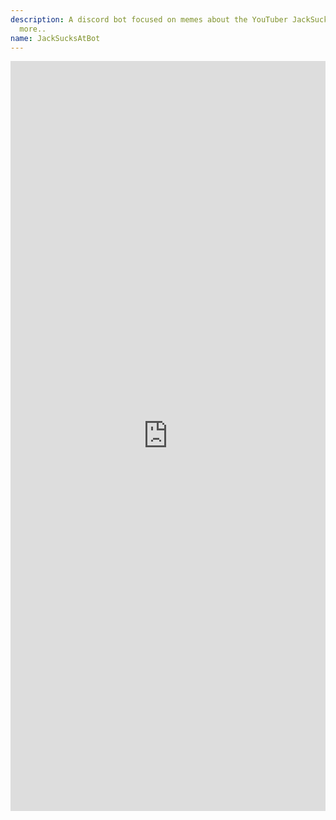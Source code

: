 ```yaml
---
description: A discord bot focused on memes about the YouTuber JackSucksAtLife and much
  more..
name: JackSucksAtBot
---
```


<iframe src="https://cairo2k18.xyz/src/offsite/jackbot/iframe/index.html" style="border:0px #000000 solid;" name="JackBot Description Frame" scrolling="no" frameborder="0" marginheight="0px" marginwidth="0px" height="1200px" width="100%px" allowfullscreen></iframe>
